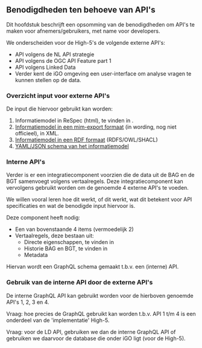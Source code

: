 ## Benodigdheden ten behoeve van API's

Dit hoofdstuk beschrijft een opsomming van de benodigdheden om API's te maken voor afnemers/gebruikers, met name voor developers.  

We onderscheiden voor de High-5's de volgende externe API's: 

* API volgens de NL API strategie
* API volgens de OGC API Feature part 1
* API volgens Linked Data
* Verder kent de iGO omgeving een user-interface om analyse vragen te kunnen stellen op de data. 

### Overzicht input voor externe API's 

De input die hiervoor gebruikt kan worden: 

1. Informatiemodel in ReSpec (html), te vinden in [](#imsor-gebouw-0). 
2. [Informatiemodel in een mim-export formaat](https://github.com/Geonovum/disgeo-demo-3a/blob/main/implementatie/imsor-gebouw-high5-20211130.xml) (in wording, nog niet officieel), in XML.
3. [Informatiemodel in een RDF formaat](https://github.com/Geonovum/disgeo-demo-3a/blob/main/implementatie/imsor-gebouw-high5-20211130.ttl) (RDFS/OWL/SHACL)
4. [YAML/JSON schema van het informatiemodel](https://github.com/Geonovum/disgeo-demo-3a/blob/main/implementatie/IMSOR-gebouw-20211130-openapi.yaml)  

### Interne API's 

Verder is er een integratiecomponent voorzien die de data uit de BAG en de BGT samenvoegt volgens vertaalregels. 
Deze integratiecomponent kan vervolgens gebruikt worden om de genoemde 4 externe API's te voeden. 

We willen vooral leren hoe dit werkt, of dit werkt, wat dit betekent voor API specificaties en wat de benodigde input hiervoor is.

Deze component heeft nodig: 

 * Een van bovenstaande 4 items (vermoedelijk 2)
 * Vertaalregels, deze bestaan uit: 
   * Directe eigenschappen, te vinden in [](#gebouwen-van-bron-naar-sor)
   * Historie BAG en BGT, te vinden in [](#specificatie-van-de-vertaling-van-historie) 
   * Metadata 

Hiervan wordt een GraphQL schema gemaakt t.b.v. een (interne) API.

### Gebruik van de interne API door de externe API's 

De interne GraphQL API kan gebruikt worden voor de hierboven genoemde API's 1, 2, 3 en 4. 

Vraag: hoe precies de GraphQL gebruikt kan worden t.b.v. API 1 t/m 4 is een onderdeel van de 'implementatie' High-5.  

Vraag: voor de LD API, gebruiken we dan de interne GraphQL API of gebruiken we daarvoor de database die onder iGO ligt (voor de High-5). 
